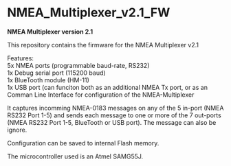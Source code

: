 # NMEA_Multiplexer_v2.1_FW
<b>NMEA Multiplexer version 2.1</b>

This repository contains the firmware for the NMEA Multiplexer v2.1

Features:\
5x NMEA ports (programmable baud-rate, RS232)\
1x Debug serial port (115200 baud)\
1x BlueTooth module (HM-11)\
1x USB port (can funciton both as an additional NMEA Tx port, or as an Comman Line Interface for configuration of the NMEA-Multiplexer

It captures incomming NMEA-0183 messages on any of the 5 in-port (NMEA RS232 Port 1-5) and sends each message to one or more of the 7 out-ports (NMEA RS232 Port 1-5, BlueTooth or USB port). The message can also be ignore.

Configuration can be saved to internal Flash memory.

The microcontroller used is an Atmel SAMG55J.

